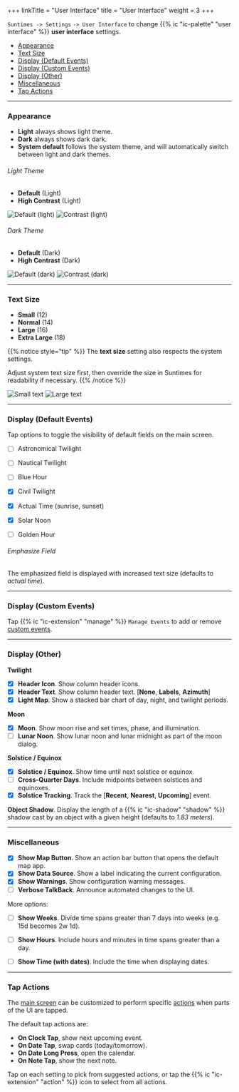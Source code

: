 +++
linkTitle = "User Interface"
title = "User Interface"
weight = 3
+++

`Suntimes -> Settings` `-> User Interface` to change {{% ic "ic-palette" "user interface" %}} **user interface** settings.

* [Appearance](#appearance)
* [Text Size](#text-size)
* [Display (Default Events)](#display-default-events)
* [Display (Custom Events)](#display-custom-events)
* [Display (Other)](#display-other)
* [Miscellaneous](#miscellaneous)
* [Tap Actions](#tap-actions)


---
### Appearance

* **Light** always shows light theme.
* **Dark** always shows dark dark.
* **System default** follows the system theme, and will automatically switch between light and dark themes.

###### Light Theme

* **Default** (Light)
* **High Contrast** (Light)

![Default (light)](../images/suntimes-light-default.png?width=200px&classes=inline "Default (light)")
![Contrast (light)](../images/suntimes-light-contrast.png?width=200px&classes=inline "Contrast (light)")

###### Dark Theme

* **Default** (Dark)
* **High Contrast** (Dark)

![Default (dark)](../images/suntimes-dark-default.png?width=200px&classes=inline "Default (dark)")
![Contrast (dark)](../images/suntimes-dark-contrast.png?width=200px&classes=inline "Contrast (dark)")


---
### Text Size

* **Small** (12)
* **Normal** (14)
* **Large** (16)
* **Extra Large** (18)

{{% notice style="tip" %}}
The **text size** setting also respects the system settings. 

Adjust system text size first, then override the size in Suntimes for readability if necessary.
{{% /notice %}}

![Small text](../images/suntimes-dark-contrast-small.png?width=200px&classes=inline "Small Text")
![Large text](../images/suntimes-dark-contrast-large.png?width=200px&classes=inline "Large Text")


---
### Display (Default Events)

Tap options to toggle the visibility of default fields on the main screen.

- [ ] Astronomical Twilight
- [ ] Nautical Twilight
- [ ] Blue Hour
- [X] Civil Twilight
- [X] Actual Time (sunrise, sunset)
- [X] Solar Noon
- [ ] Golden Hour


###### Emphasize Field

The emphasized field is displayed with increased text size (defaults to *actual time*).


---
### Display (Custom Events)

Tap {{% ic "ic-extension" "manage" %}} `Manage Events` to add or remove [custom events](/help/more/events/#custom-events).


---
### Display (Other)

**Twilight**
- [x] **Header Icon**. Show column header icons.
- [x] **Header Text**. Show column header text. [**None**, **Labels**, **Azimuth**]
- [x] **Light Map**. Show a stacked bar chart of day, night, and twilight periods.

**Moon**
- [x] **Moon**. Show moon rise and set times, phase, and illumination.
- [ ] **Lunar Noon**. Show lunar noon and lunar midnight as part of the moon dialog.

**Solstice / Equinox**
- [x] **Solstice / Equinox**. Show time until next solstice or equinox.
- [ ] **Cross-Quarter Days**. Include midpoints between solstices and equinoxes.
- [x] **Solstice Tracking**. Track the [**Recent**, **Nearest**, **Upcoming**] event.

**Object Shadow**. Display the length of a {{% ic "ic-shadow" "shadow" %}} shadow cast by an object with a given height (defaults to *1.83 meters*).


---
### Miscellaneous

- [x] **Show Map Button**. Show an action bar button that opens the default map app.
- [x] **Show Data Source**. Show a label indicating the current configuration.
- [x] **Show Warnings**. Show configuration warning messages.
- [ ] **Verbose TalkBack**. Announce automated changes to the UI.

More options:

- [ ] **Show Weeks**. Divide time spans greater than 7 days into weeks (e.g. 15d becomes 2w 1d).
- [ ] **Show Hours**. Include hours and minutes in time spans greater than a day.
- [ ] **Show Time (with dates)**. Include the time when displaying dates.


---
### Tap Actions

The [main screen](/help/dialogs/main) can be customized to perform specific [actions](/help/more/actions) when parts of the UI are tapped.

The default tap actions are:
* **On Clock Tap**, show next upcoming event.
* **On Date Tap**, swap cards (today/tomorrow).
* **On Date Long Press**, open the calendar.
* **On Note Tap**, show the next note.

Tap on each setting to pick from suggested actions, or tap the {{% ic "ic-extension" "action" %}} icon to select from all actions.

